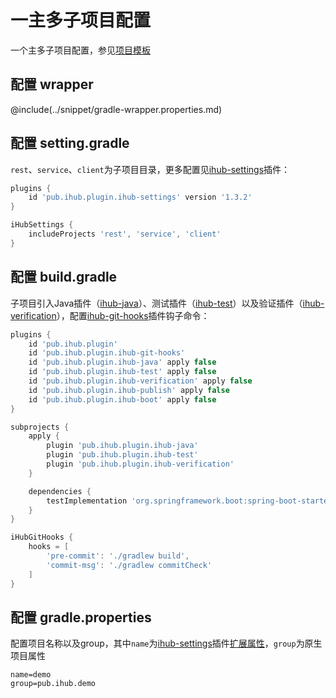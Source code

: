 # 一主多子项目配置

一个主多子项目配置，参见[项目模板](https://github.com/ihub-pub/multi-template)

## 配置 wrapper

@include(../snippet/gradle-wrapper.properties.md)

## 配置 setting.gradle

`rest`、`service`、`client`为子项目目录，更多配置见[ihub-settings](../iHubSettings)插件：

```groovy
plugins {
    id 'pub.ihub.plugin.ihub-settings' version '1.3.2'
}

iHubSettings {
    includeProjects 'rest', 'service', 'client'
}
```

## 配置 build.gradle

子项目引入Java插件（[ihub-java](../iHubJava)）、测试插件（[ihub-test](../iHubTest)）以及验证插件（[ihub-verification](../iHubVerification)），配置[ihub-git-hooks](../iHubGitHooks)插件钩子命令：

```groovy
plugins {
    id 'pub.ihub.plugin'
    id 'pub.ihub.plugin.ihub-git-hooks'
    id 'pub.ihub.plugin.ihub-java' apply false
    id 'pub.ihub.plugin.ihub-test' apply false
    id 'pub.ihub.plugin.ihub-verification' apply false
    id 'pub.ihub.plugin.ihub-publish' apply false
    id 'pub.ihub.plugin.ihub-boot' apply false
}

subprojects {
    apply {
        plugin 'pub.ihub.plugin.ihub-java'
        plugin 'pub.ihub.plugin.ihub-test'
        plugin 'pub.ihub.plugin.ihub-verification'
    }

    dependencies {
        testImplementation 'org.springframework.boot:spring-boot-starter-test'
    }
}

iHubGitHooks {
    hooks = [
        'pre-commit': './gradlew build',
        'commit-msg': './gradlew commitCheck'
    ]
}
```

## 配置 gradle.properties

配置项目名称以及group，其中`name`为[ihub-settings](../iHubSettings)插件[扩展属性](../iHubSettings#扩展属性)，`group`为原生项目属性

```properties
name=demo
group=pub.ihub.demo
```